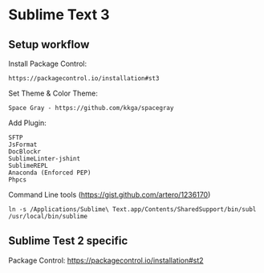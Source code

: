 # Sublime Text 3
## Setup workflow
Install Package Control:

    https://packagecontrol.io/installation#st3

Set Theme & Color Theme:

    Space Gray - https://github.com/kkga/spacegray

Add Plugin:

    SFTP
    JsFormat
    DocBlockr
    SublimeLinter-jshint
    SublimeREPL
    Anaconda (Enforced PEP)
    Phpcs

Command Line tools (https://gist.github.com/artero/1236170)

    ln -s /Applications/Sublime\ Text.app/Contents/SharedSupport/bin/subl /usr/local/bin/sublime

## Sublime Test 2 specific
Package Control: https://packagecontrol.io/installation#st2
